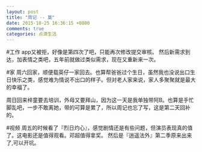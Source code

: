 ```yaml
---
layout: post
title: "周记 -- 莫"
date: 2015-10-25 16:36:15 +0800
comments: true
categories: 点滴生活
---
```

#工作
app又被拒，好像是第四次了吧，只能再次修改提交审核。
然后新需求到达，加表情之类吧，五年前就做过类似需求，现在又重新来一次。

#家
周六回家，顺便载英仔一家回去。也算帮爸爸过个生日，虽然我也没说出口生日快乐之类，感觉难为情说不出口的样子。但对老人家来说，家人多聚聚就是最大的幸福了。

周日回来梓童要去培训，外母又要拜山，因为这一天是我单独带阿B。也算是手忙脚乱吧，一步不敢离她，带的可算是累了，所以周记也忘了写，这是第二天回补的。

#视频
周五的时候看了『烈日灼心』，感觉剧情还是有些问题，但演员表现真的值了。这电影还是值得观看。邓超值得拿奖。
然后是『逍遥法外』第二季原来出来了,可以开坑。
